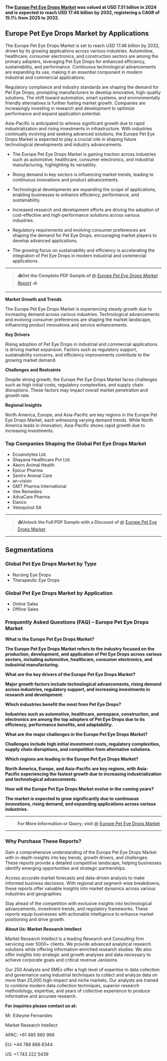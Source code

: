 <p><strong>The <a href="https://www.marketresearchintellect.com/download-sample/?rid=1069072&amp;utm_source=Pulse-April-Europe&amp;utm_medium=852">Europe Pet Eye Drops Market</a> was valued at USD 7.51 billion in 2024 and is expected to reach USD 17.46 billion by 2032, registering a CAGR of 15.1% from 2025 to 2032.</strong></p><h2>Europe Pet Eye Drops Market by Applications&nbsp;</h2><p><p>The Europe Pet Eye Drops Market is set to reach USD 17.46 billion by 2032, driven by its growing applications across various industries. Automotive, healthcare, consumer electronics, and construction sectors are among the primary adopters, leveraging Pet Eye Drops for enhanced efficiency, sustainability, and performance. Continuous technological advancements are expanding its use, making it an essential component in modern industrial and commercial applications.</p><p>Regulatory compliance and industry standards are shaping the demand for Pet Eye Drops, prompting manufacturers to develop innovative, high-quality solutions. The shift toward automation, smart systems, and environmentally friendly alternatives is further fueling market growth. Companies are increasingly investing in research and development to optimize performance and expand application potential.</p><p>Asia-Pacific is anticipated to witness significant growth due to rapid industrialization and rising investments in infrastructure. With industries continually evolving and seeking advanced solutions, the Europe Pet Eye Drops Market is expected to play a crucial role in shaping future technological developments and industry advancements.</p></p><ul><li><p>The Europe Pet Eye Drops Market is gaining traction across industries such as automotive, healthcare, consumer electronics, and industrial manufacturing, highlighting its versatility.</p></li><li><p>Rising demand in key sectors is influencing market trends, leading to continuous innovations and product advancements.</p></li><li><p>Technological developments are expanding the scope of applications, enabling businesses to enhance efficiency, performance, and sustainability.</p></li><li><p>Increased research and development efforts are driving the adoption of cost-effective and high-performance solutions across various industries.</p></li><li><p>Regulatory requirements and evolving consumer preferences are shaping the demand for Pet Eye Drops, encouraging market players to develop advanced applications.</p></li><li><p>The growing focus on sustainability and efficiency is accelerating the integration of Pet Eye Drops in modern industrial and commercial applications.</p></li></ul><hr /><blockquote><p><strong><span class="font-[700]">📥Get the Complete PDF Sample of @ </span></strong><em><span class="font-[700]"><a href="https://www.marketresearchintellect.com/download-sample/?rid=1069072&amp;utm_source=Pulse-April-Europe&amp;utm_medium=852" target="_blank" data-tracking-control-name="article-ssr-frontend-pulse_little-text-block" data-tracking-will-navigate="" data-test-link="">Europe Pet Eye Drops Market Report</a>&nbsp;📥</span></em></p></blockquote><hr /><p class="" data-start="77" data-end="360"><strong data-start="77" data-end="105">Market Growth and Trends</strong></p><p class="" data-start="77" data-end="360">The Europe Pet Eye Drops Market is experiencing steady growth due to increasing demand across various industries. Technological advancements and evolving consumer preferences are shaping the market landscape, influencing product innovations and service enhancements.</p><p class="" data-start="362" data-end="606"><strong data-start="362" data-end="377">Key Drivers</strong></p><p class="" data-start="362" data-end="606">Rising adoption of Pet Eye Drops in industrial and commercial applications is driving market expansion. Factors such as regulatory support, sustainability concerns, and efficiency improvements contribute to the growing market demand.</p><p class="" data-start="608" data-end="849"><strong data-start="608" data-end="637">Challenges and Restraints</strong></p><p class="" data-start="608" data-end="849">Despite strong growth, the Europe Pet Eye Drops Market faces challenges such as high initial costs, regulatory complexities, and supply chain disruptions. These factors may impact overall market penetration and growth rate.</p><p class="" data-start="851" data-end="1095"><strong data-start="851" data-end="872">Regional Insights</strong></p><p class="" data-start="851" data-end="1095">North America, Europe, and Asia-Pacific are key regions in the Europe Pet Eye Drops Market, each witnessing varying demand trends. While North America leads in innovation, Asia-Pacific shows rapid growth due to increasing investments.</p><p><h3>Top Companies Shaping the Global Pet Eye Drops Market </h3><ul><li>Ecoanolytes Ltd.</li><li>Shayana Healthcare Pvt Ltd.</li><li>Akorn Animal Health</li><li>Epicur Pharma</li><li>Sentrx Animal Care</li><li>an-vision</li><li>GMT Pharma International</li><li>Vee Remedies</li><li>AdvaCare Pharma</li><li>Elanco</li><li>Vetoquinol SA</li></ul></p><hr /><blockquote><p><strong>📥Unlock the Full PDF Sample with a Discount of @</strong> <a href="https://www.marketresearchintellect.com/ask-for-discount/?rid=1069072&amp;utm_source=Pulse-April-Europe&amp;utm_medium=852">Europe Pet Eye Drops Market</a></p></blockquote><hr /><p><h2>Segmentations</h2><h3>Global Pet Eye Drops Market by Type</h3><ul><li>Nursing Eye Drops</li><li>Therapeutic Eye Drops</li></ul><h3>Global Pet Eye Drops Market by Application</h3><ul><li>Online Sales</li><li>Offline Sales</li></ul></p><h3><strong>Frequently Asked Questions (FAQ) &ndash; Europe Pet Eye Drops Market</strong></h3><p><strong>What is the Europe Pet Eye Drops Market?</strong></p><p><strong>The Europe Pet Eye Drops Market refers to the industry focused on the production, development, and application of Pet Eye Drops across various sectors, including automotive, healthcare, consumer electronics, and industrial manufacturing.</strong></p><p><strong>What are the key drivers of the Europe Pet Eye Drops Market?</strong></p><p><strong>Major growth factors include technological advancements, rising demand across industries, regulatory support, and increasing investments in research and development.</strong></p><p><strong>Which industries benefit the most from Pet Eye Drops?</strong></p><p><strong>Industries such as automotive, healthcare, aerospace, construction, and electronics are among the top adopters of Pet Eye Drops due to its efficiency, performance benefits, and adaptability.</strong></p><p><strong>What are the major challenges in the Europe Pet Eye Drops Market?</strong></p><p><strong>Challenges include high initial investment costs, regulatory complexities, supply chain disruptions, and competition from alternative solutions.</strong></p><p><strong>Which regions are leading in the Europe Pet Eye Drops Market?</strong></p><p><strong>North America, Europe, and Asia-Pacific are key regions, with Asia-Pacific experiencing the fastest growth due to increasing industrialization and technological advancements.</strong></p><p><strong>How will the Europe Pet Eye Drops Market evolve in the coming years?</strong></p><p><strong>The market is expected to grow significantly due to continuous innovations, rising demand, and expanding applications across various industries.</strong></p><hr /><blockquote><p><span class="font-[700]"><strong>For More Information or Query, visit&nbsp;@</strong>&nbsp;</span><span class="font-[700]"><a href="https://www.marketresearchintellect.com/product/pet-eye-drops-market/?utm_source=Linkedin&utm_medium=852" target="_blank" data-tracking-control-name="article-ssr-frontend-pulse_little-text-block" data-tracking-will-navigate="" data-test-link="">Europe Pet Eye Drops Market</a></span></p></blockquote><hr /><h3><strong data-start="0" data-end="31">Why Purchase These Reports?</strong></h3><p class="" data-start="35" data-end="297">Gain a comprehensive understanding of the Europe Pet Eye Drops Market with in-depth insights into key trends, growth drivers, and challenges. These reports provide a detailed competitive landscape, helping businesses identify emerging opportunities and strategic partnerships.</p><p class="" data-start="299" data-end="540">Access accurate market forecasts and data-driven analysis to make informed business decisions. With regional and segment-wise breakdowns, these reports offer valuable insights into market dynamics across various industries and geographies.</p><p class="" data-start="542" data-end="784">Stay ahead of the competition with exclusive insights into technological advancements, investment trends, and regulatory frameworks. These reports equip businesses with actionable intelligence to enhance market positioning and drive growth.</p><p><strong><span class="font-[700]">About Us: Market Research Intellect</span></strong></p><p><span class="">Market Research Intellect is a leading Research and Consulting firm servicing over 5000+ clients. We provide advanced analytical research solutions while offering information-enriched research studies.&nbsp;</span>We also offer insights into strategic and growth analyses and data necessary to achieve corporate goals and critical revenue Janisions.</p><p><span class="">Our 250 Analysts and SMEs offer a high level of expertise in data collection and governance using industrial techniques to collect and analyze data on more than 25,000 high-impact and niche markets. Our analysts are trained to combine modern data collection techniques, superior research methodology, expertise, and years of collective experience to produce informative and accurate research.</span></p><p><strong>For inquiries please contact us at:</strong></p><p>Mr. Edwyne Fernandes</p><p>Market Research Intellect</p><p>APAC: +61 485 860 968</p><p>EU: +44 788 886 6344</p><p>US: +1 743 222 5439</p>